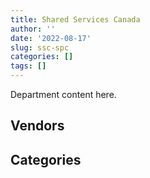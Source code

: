 ```yaml
---
title: Shared Services Canada
author: ''
date: '2022-08-17'
slug: ssc-spc
categories: []
tags: []
---
```


<script src="/rmarkdown-libs/htmlwidgets/htmlwidgets.js"></script>
<link href="/rmarkdown-libs/datatables-css/datatables-crosstalk.css" rel="stylesheet" />
<script src="/rmarkdown-libs/datatables-binding/datatables.js"></script>
<script src="/rmarkdown-libs/jquery/jquery-3.6.0.min.js"></script>
<link href="/rmarkdown-libs/dt-core-bootstrap/css/dataTables.bootstrap.min.css" rel="stylesheet" />
<link href="/rmarkdown-libs/dt-core-bootstrap/css/dataTables.bootstrap.extra.css" rel="stylesheet" />
<script src="/rmarkdown-libs/dt-core-bootstrap/js/jquery.dataTables.min.js"></script>
<script src="/rmarkdown-libs/dt-core-bootstrap/js/dataTables.bootstrap.min.js"></script>
<link href="/rmarkdown-libs/crosstalk/css/crosstalk.min.css" rel="stylesheet" />
<script src="/rmarkdown-libs/crosstalk/js/crosstalk.min.js"></script>
<script src="/rmarkdown-libs/htmlwidgets/htmlwidgets.js"></script>
<link href="/rmarkdown-libs/datatables-css/datatables-crosstalk.css" rel="stylesheet" />
<script src="/rmarkdown-libs/datatables-binding/datatables.js"></script>
<script src="/rmarkdown-libs/jquery/jquery-3.6.0.min.js"></script>
<link href="/rmarkdown-libs/dt-core-bootstrap/css/dataTables.bootstrap.min.css" rel="stylesheet" />
<link href="/rmarkdown-libs/dt-core-bootstrap/css/dataTables.bootstrap.extra.css" rel="stylesheet" />
<script src="/rmarkdown-libs/dt-core-bootstrap/js/jquery.dataTables.min.js"></script>
<script src="/rmarkdown-libs/dt-core-bootstrap/js/dataTables.bootstrap.min.js"></script>
<link href="/rmarkdown-libs/crosstalk/css/crosstalk.min.css" rel="stylesheet" />
<script src="/rmarkdown-libs/crosstalk/js/crosstalk.min.js"></script>

Department content here.

## Vendors

<div id="htmlwidget-1" style="width:100%;height:auto;" class="datatables html-widget"></div>
<script type="application/json" data-for="htmlwidget-1">{"x":{"style":"bootstrap","filter":"none","vertical":false,"data":[["<a href=\"/vendors/1019837_ontario/\">1019837 ONTARIO<\/a>","<a href=\"/vendors/2keys/\">2KEYS<\/a>","<a href=\"/vendors/3d_datacomm/\">3D DATACOMM<\/a>","<a href=\"/vendors/4plan_consulting/\">4PLAN CONSULTING<\/a>","<a href=\"/vendors/529040_ontario_and_880382/\">529040 ONTARIO AND 880382<\/a>","<a href=\"/vendors/accenture/\">ACCENTURE<\/a>","<a href=\"/vendors/access_2_networks/\">ACCESS 2 NETWORKS<\/a>","<a href=\"/vendors/adga_group/\">ADGA GROUP<\/a>","<a href=\"/vendors/adobe/\">ADOBE<\/a>","<a href=\"/vendors/adrm_technology_consulting/\">ADRM TECHNOLOGY CONSULTING<\/a>","<a href=\"/vendors/advanced_business_interiors/\">ADVANCED BUSINESS INTERIORS<\/a>","<a href=\"/vendors/advanced_chippewa_technologies/\">ADVANCED CHIPPEWA TECHNOLOGIES<\/a>","<a href=\"/vendors/altis_human_resources/\">ALTIS HUMAN RESOURCES<\/a>","<a href=\"/vendors/amazon/\">AMAZON<\/a>","<a href=\"/vendors/anixter_canada/\">ANIXTER CANADA<\/a>","<a href=\"/vendors/applied_electonics/\">APPLIED ELECTONICS<\/a>","<a href=\"/vendors/apption/\">APPTION<\/a>","<a href=\"/vendors/ari_financial_services/\">ARI FINANCIAL SERVICES<\/a>","<a href=\"/vendors/artemp_personnel_services/\">ARTEMP PERSONNEL SERVICES<\/a>","<a href=\"/vendors/asokan_business_interiors/\">ASOKAN BUSINESS INTERIORS<\/a>","<a href=\"/vendors/atlantic_business_interiors/\">ATLANTIC BUSINESS INTERIORS<\/a>","<a href=\"/vendors/attachmate/\">ATTACHMATE<\/a>","<a href=\"/vendors/avi_spl_canada/\">AVI SPL CANADA<\/a>","<a href=\"/vendors/b_l_associates/\">B L ASSOCIATES<\/a>","<a href=\"/vendors/bdo_canada/\">BDO CANADA<\/a>","<a href=\"/vendors/bell_and_howell_canada/\">BELL AND HOWELL CANADA<\/a>","<a href=\"/vendors/bell_canada/\">BELL CANADA<\/a>","<a href=\"/vendors/black_mcdonald/\">BLACK MCDONALD<\/a>","<a href=\"/vendors/blackberry/\">BLACKBERRY<\/a>","<a href=\"/vendors/bmc_software_canada/\">BMC SOFTWARE CANADA<\/a>","<a href=\"/vendors/bp_m_government_im_it_consulting/\">BP M GOVERNMENT IM IT CONSULTING<\/a>","<a href=\"/vendors/bragg_communications/\">BRAGG COMMUNICATIONS<\/a>","<a href=\"/vendors/brookfield_global_integrated_solutions/\">BROOKFIELD GLOBAL INTEGRATED SOLUTIONS<\/a>","<a href=\"/vendors/cache_computer_consulting/\">CACHE COMPUTER CONSULTING<\/a>","<a href=\"/vendors/calian/\">CALIAN<\/a>","<a href=\"/vendors/canadian_corps_of_commissionaires/\">CANADIAN CORPS OF COMMISSIONAIRES<\/a>","<a href=\"/vendors/canon/\">CANON<\/a>","<a href=\"/vendors/carahsoft_technology/\">CARAHSOFT TECHNOLOGY<\/a>","<a href=\"/vendors/cbci_telecom/\">CBCI TELECOM<\/a>","<a href=\"/vendors/cdw_canada/\">CDW CANADA<\/a>","<a href=\"/vendors/cellebrite/\">CELLEBRITE<\/a>","<a href=\"/vendors/cgi/\">CGI<\/a>","<a href=\"/vendors/channel_management_international/\">CHANNEL MANAGEMENT INTERNATIONAL<\/a>","<a href=\"/vendors/charron_human_resources/\">CHARRON HUMAN RESOURCES<\/a>","<a href=\"/vendors/cistel_technology/\">CISTEL TECHNOLOGY<\/a>","<a href=\"/vendors/citrix/\">CITRIX<\/a>","<a href=\"/vendors/click_networks/\">CLICK NETWORKS<\/a>","<a href=\"/vendors/closereach/\">CLOSEREACH<\/a>","<a href=\"/vendors/cnw_group/\">CNW GROUP<\/a>","<a href=\"/vendors/co_ven/\">CO VEN<\/a>","<a href=\"/vendors/cofomo/\">COFOMO<\/a>","<a href=\"/vendors/combat_networks/\">COMBAT NETWORKS<\/a>","<a href=\"/vendors/commvault_systems/\">COMMVAULT SYSTEMS<\/a>","<a href=\"/vendors/compucom_canada/\">COMPUCOM CANADA<\/a>","<a href=\"/vendors/computer_associates_canada/\">COMPUTER ASSOCIATES CANADA<\/a>","<a href=\"/vendors/compuware_of_canada/\">COMPUWARE OF CANADA<\/a>","<a href=\"/vendors/conexsys/\">CONEXSYS<\/a>","<a href=\"/vendors/coradix_technology_consulting/\">CORADIX TECHNOLOGY CONSULTING<\/a>","<a href=\"/vendors/cossette_communications/\">COSSETTE COMMUNICATIONS<\/a>","<a href=\"/vendors/csdc_systems/\">CSDC SYSTEMS<\/a>","<a href=\"/vendors/cytelligence/\">CYTELLIGENCE<\/a>","<a href=\"/vendors/dalhousie_university/\">DALHOUSIE UNIVERSITY<\/a>","<a href=\"/vendors/dalian_enterprises/\">DALIAN ENTERPRISES<\/a>","<a href=\"/vendors/decisive_technologies/\">DECISIVE TECHNOLOGIES<\/a>","<a href=\"/vendors/dell_computer/\">DELL COMPUTER<\/a>","<a href=\"/vendors/deloitte_and_touche/\">DELOITTE AND TOUCHE<\/a>","<a href=\"/vendors/diligens/\">DILIGENS<\/a>","<a href=\"/vendors/dls_technology/\">DLS TECHNOLOGY<\/a>","<a href=\"/vendors/dnr_consulting_group/\">DNR CONSULTING GROUP<\/a>","<a href=\"/vendors/donna_cona/\">DONNA CONA<\/a>","<a href=\"/vendors/eagle_professional_resources/\">EAGLE PROFESSIONAL RESOURCES<\/a>","<a href=\"/vendors/eclipsys_solutions/\">ECLIPSYS SOLUTIONS<\/a>","<a href=\"/vendors/ecole_de_langues_abce/\">ECOLE DE LANGUES ABCE<\/a>","<a href=\"/vendors/ecole_de_langues_la_cite/\">ECOLE DE LANGUES LA CITE<\/a>","<a href=\"/vendors/emcon_services/\">EMCON SERVICES<\/a>","<a href=\"/vendors/empowered_networks/\">EMPOWERED NETWORKS<\/a>","<a href=\"/vendors/entrust/\">ENTRUST<\/a>","<a href=\"/vendors/environics_research_group/\">ENVIRONICS RESEARCH GROUP<\/a>","<a href=\"/vendors/ernst_young/\">ERNST YOUNG<\/a>","<a href=\"/vendors/etico/\">ETICO<\/a>","<a href=\"/vendors/excel_human_resources/\">EXCEL HUMAN RESOURCES<\/a>","<a href=\"/vendors/fast_forward_french/\">FAST FORWARD FRENCH<\/a>","<a href=\"/vendors/fast_track_staffing/\">FAST TRACK STAFFING<\/a>","<a href=\"/vendors/fca_canada/\">FCA CANADA<\/a>","<a href=\"/vendors/fmc_professionals/\">FMC PROFESSIONALS<\/a>","<a href=\"/vendors/ford_motor_company/\">FORD MOTOR COMPANY<\/a>","<a href=\"/vendors/forrester_research/\">FORRESTER RESEARCH<\/a>","<a href=\"/vendors/gartner/\">GARTNER<\/a>","<a href=\"/vendors/general_motors/\">GENERAL MOTORS<\/a>","<a href=\"/vendors/genesis_integration/\">GENESIS INTEGRATION<\/a>","<a href=\"/vendors/glasshouse_systems/\">GLASSHOUSE SYSTEMS<\/a>","<a href=\"/vendors/global_knowledge/\">GLOBAL KNOWLEDGE<\/a>","<a href=\"/vendors/global_upholstery/\">GLOBAL UPHOLSTERY<\/a>","<a href=\"/vendors/goss_gilroy/\">GOSS GILROY<\/a>","<a href=\"/vendors/grand_toy/\">GRAND TOY<\/a>","<a href=\"/vendors/graybridge_international_consulting/\">GRAYBRIDGE INTERNATIONAL CONSULTING<\/a>","<a href=\"/vendors/haworth/\">HAWORTH<\/a>","<a href=\"/vendors/hewlett_packard/\">HEWLETT PACKARD<\/a>","<a href=\"/vendors/hitachi_data_systems/\">HITACHI DATA SYSTEMS<\/a>","<a href=\"/vendors/horizant/\">HORIZANT<\/a>","<a href=\"/vendors/hubspoke/\">HUBSPOKE<\/a>","<a href=\"/vendors/hypertec/\">HYPERTEC<\/a>","<a href=\"/vendors/i4c_information_technology/\">I4C INFORMATION TECHNOLOGY<\/a>","<a href=\"/vendors/ibiska_telecom/\">IBISKA TELECOM<\/a>","<a href=\"/vendors/ibm_canada/\">IBM CANADA<\/a>","<a href=\"/vendors/iceberg_networks/\">ICEBERG NETWORKS<\/a>","<a href=\"/vendors/ifathom/\">IFATHOM<\/a>","<a href=\"/vendors/info_tech_research_group/\">INFO TECH RESEARCH GROUP<\/a>","<a href=\"/vendors/inland_audio_visual/\">INLAND AUDIO VISUAL<\/a>","<a href=\"/vendors/inmarsat_solutions/\">INMARSAT SOLUTIONS<\/a>","<a href=\"/vendors/insa/\">INSA<\/a>","<a href=\"/vendors/integra_networks/\">INTEGRA NETWORKS<\/a>","<a href=\"/vendors/interactive_audio_visual/\">INTERACTIVE AUDIO VISUAL<\/a>","<a href=\"/vendors/international_safety_research/\">INTERNATIONAL SAFETY RESEARCH<\/a>","<a href=\"/vendors/ipsos/\">IPSOS<\/a>","<a href=\"/vendors/ipss/\">IPSS<\/a>","<a href=\"/vendors/iron_mountain/\">IRON MOUNTAIN<\/a>","<a href=\"/vendors/itex/\">ITEX<\/a>","<a href=\"/vendors/keydata_associates/\">KEYDATA ASSOCIATES<\/a>","<a href=\"/vendors/konica_minolta_business_solutions/\">KONICA MINOLTA BUSINESS SOLUTIONS<\/a>","<a href=\"/vendors/kpmg/\">KPMG<\/a>","<a href=\"/vendors/kyndryl_canada/\">KYNDRYL CANADA<\/a>","<a href=\"/vendors/l3harris/\">L3HARRIS<\/a>","<a href=\"/vendors/language_research_development_group/\">LANGUAGE RESEARCH DEVELOPMENT GROUP<\/a>","<a href=\"/vendors/lannick_contract_solutions/\">LANNICK CONTRACT SOLUTIONS<\/a>","<a href=\"/vendors/laurentian_technologies/\">LAURENTIAN TECHNOLOGIES<\/a>","<a href=\"/vendors/le_corps_canadien_des/\">LE CORPS CANADIEN DES<\/a>","<a href=\"/vendors/lumina_it/\">LUMINA IT<\/a>","<a href=\"/vendors/manpower_services_canada/\">MANPOWER SERVICES CANADA<\/a>","<a href=\"/vendors/maplesoft_consulting/\">MAPLESOFT CONSULTING<\/a>","<a href=\"/vendors/maxsys_staffing_and_consulting/\">MAXSYS STAFFING AND CONSULTING<\/a>","<a href=\"/vendors/mcafee_international/\">MCAFEE INTERNATIONAL<\/a>","<a href=\"/vendors/mdos_consulting/\">MDOS CONSULTING<\/a>","<a href=\"/vendors/media_q/\">MEDIA Q<\/a>","<a href=\"/vendors/messa_computing/\">MESSA COMPUTING<\/a>","<a href=\"/vendors/metocean_telematics/\">METOCEAN TELEMATICS<\/a>","<a href=\"/vendors/michael_wager_consulting/\">MICHAEL WAGER CONSULTING<\/a>","<a href=\"/vendors/micro_focus_canada/\">MICRO FOCUS CANADA<\/a>","<a href=\"/vendors/microsoft_canada/\">MICROSOFT CANADA<\/a>","<a href=\"/vendors/mindwire_systems/\">MINDWIRE SYSTEMS<\/a>","<a href=\"/vendors/mishkumi_technologies/\">MISHKUMI TECHNOLOGIES<\/a>","<a href=\"/vendors/mnp/\">MNP<\/a>","<a href=\"/vendors/modis_canada/\">MODIS CANADA<\/a>","<a href=\"/vendors/moore_canada/\">MOORE CANADA<\/a>","<a href=\"/vendors/mts_allstream/\">MTS ALLSTREAM<\/a>","<a href=\"/vendors/nattiq/\">NATTIQ<\/a>","<a href=\"/vendors/nav_canada/\">NAV CANADA<\/a>","<a href=\"/vendors/navpoint_consulting_group/\">NAVPOINT CONSULTING GROUP<\/a>","<a href=\"/vendors/newfound_recruiting/\">NEWFOUND RECRUITING<\/a>","<a href=\"/vendors/nisha_techonologies/\">NISHA TECHONOLOGIES<\/a>","<a href=\"/vendors/nissan_canada/\">NISSAN CANADA<\/a>","<a href=\"/vendors/nitam_solutions/\">NITAM SOLUTIONS<\/a>","<a href=\"/vendors/nortac_defence/\">NORTAC DEFENCE<\/a>","<a href=\"/vendors/northwestel/\">NORTHWESTEL<\/a>","<a href=\"/vendors/nova_networks/\">NOVA NETWORKS<\/a>","<a href=\"/vendors/onx_enterprise_solutions/\">ONX ENTERPRISE SOLUTIONS<\/a>","<a href=\"/vendors/openframe_technologies/\">OPENFRAME TECHNOLOGIES<\/a>","<a href=\"/vendors/opentext/\">OPENTEXT<\/a>","<a href=\"/vendors/oproma/\">OPROMA<\/a>","<a href=\"/vendors/optiv_canada_federal/\">OPTIV CANADA FEDERAL<\/a>","<a href=\"/vendors/oracle_canada/\">ORACLE CANADA<\/a>","<a href=\"/vendors/orangutech/\">ORANGUTECH<\/a>","<a href=\"/vendors/phaselock_systems_international/\">PHASELOCK SYSTEMS INTERNATIONAL<\/a>","<a href=\"/vendors/pitney_bowes/\">PITNEY BOWES<\/a>","<a href=\"/vendors/pleiad_canada/\">PLEIAD CANADA<\/a>","<a href=\"/vendors/portage_personnel/\">PORTAGE PERSONNEL<\/a>","<a href=\"/vendors/postmedia_network/\">POSTMEDIA NETWORK<\/a>","<a href=\"/vendors/pragmatic_conferencing/\">PRAGMATIC CONFERENCING<\/a>","<a href=\"/vendors/pricewaterhouse_coopers/\">PRICEWATERHOUSE COOPERS<\/a>","<a href=\"/vendors/printers_plus/\">PRINTERS PLUS<\/a>","<a href=\"/vendors/prologic_systems/\">PROLOGIC SYSTEMS<\/a>","<a href=\"/vendors/promaxis/\">PROMAXIS<\/a>","<a href=\"/vendors/prosci_canada/\">PROSCI CANADA<\/a>","<a href=\"/vendors/protak_consulting_group/\">PROTAK CONSULTING GROUP<\/a>","<a href=\"/vendors/purelogic/\">PURELOGIC<\/a>","<a href=\"/vendors/purespirit_solutions/\">PURESPIRIT SOLUTIONS<\/a>","<a href=\"/vendors/qmr/\">QMR<\/a>","<a href=\"/vendors/quantum_management_services/\">QUANTUM MANAGEMENT SERVICES<\/a>","<a href=\"/vendors/quintet_consulting/\">QUINTET CONSULTING<\/a>","<a href=\"/vendors/r_e_gilmore_investments/\">R E GILMORE INVESTMENTS<\/a>","<a href=\"/vendors/r2i/\">R2I<\/a>","<a href=\"/vendors/randstad/\">RANDSTAD<\/a>","<a href=\"/vendors/raymond_chabot_grant_thornton/\">RAYMOND CHABOT GRANT THORNTON<\/a>","<a href=\"/vendors/rogers/\">ROGERS<\/a>","<a href=\"/vendors/salesforce_canada/\">SALESFORCE CANADA<\/a>","<a href=\"/vendors/sap/\">SAP<\/a>","<a href=\"/vendors/sas_institute/\">SAS INSTITUTE<\/a>","<a href=\"/vendors/sasktel/\">SASKTEL<\/a>","<a href=\"/vendors/scalar_decisions/\">SCALAR DECISIONS<\/a>","<a href=\"/vendors/securekey_technologies/\">SECUREKEY TECHNOLOGIES<\/a>","<a href=\"/vendors/sensus_communication_solutions/\">SENSUS COMMUNICATION SOLUTIONS<\/a>","<a href=\"/vendors/shaw_cable/\">SHAW CABLE<\/a>","<a href=\"/vendors/shi_canada/\">SHI CANADA<\/a>","<a href=\"/vendors/si_systems/\">SI SYSTEMS<\/a>","<a href=\"/vendors/sierra_systems_group/\">SIERRA SYSTEMS GROUP<\/a>","<a href=\"/vendors/simex_defence/\">SIMEX DEFENCE<\/a>","<a href=\"/vendors/simplex_grinnell/\">SIMPLEX GRINNELL<\/a>","<a href=\"/vendors/softchoice/\">SOFTCHOICE<\/a>","<a href=\"/vendors/sra_staffing_solutions/\">SRA STAFFING SOLUTIONS<\/a>","<a href=\"/vendors/stoneworks_technologies/\">STONEWORKS TECHNOLOGIES<\/a>","<a href=\"/vendors/subaru_canada/\">SUBARU CANADA<\/a>","<a href=\"/vendors/synersolutions_technologies/\">SYNERSOLUTIONS TECHNOLOGIES<\/a>","<a href=\"/vendors/systematix_solutions/\">SYSTEMATIX SOLUTIONS<\/a>","<a href=\"/vendors/systemscope/\">SYSTEMSCOPE<\/a>","<a href=\"/vendors/tecsis/\">TECSIS<\/a>","<a href=\"/vendors/teknion/\">TEKNION<\/a>","<a href=\"/vendors/teksystems_canada/\">TEKSYSTEMS CANADA<\/a>","<a href=\"/vendors/telecom_computer_services/\">TELECOM COMPUTER SERVICES<\/a>","<a href=\"/vendors/telesat/\">TELESAT<\/a>","<a href=\"/vendors/telus_canada/\">TELUS CANADA<\/a>","<a href=\"/vendors/teramach_technologies/\">TERAMACH TECHNOLOGIES<\/a>","<a href=\"/vendors/tes_contract_services/\">TES CONTRACT SERVICES<\/a>","<a href=\"/vendors/testforce_systems/\">TESTFORCE SYSTEMS<\/a>","<a href=\"/vendors/thales/\">THALES<\/a>","<a href=\"/vendors/the_aim_group/\">THE AIM GROUP<\/a>","<a href=\"/vendors/the_it_broker/\">THE IT BROKER<\/a>","<a href=\"/vendors/the_ktl_group/\">THE KTL GROUP<\/a>","<a href=\"/vendors/the_mathworks/\">THE MATHWORKS<\/a>","<a href=\"/vendors/the_right_door_consulting/\">THE RIGHT DOOR CONSULTING<\/a>","<a href=\"/vendors/thomas_schmidt/\">THOMAS SCHMIDT<\/a>","<a href=\"/vendors/tiree/\">TIREE<\/a>","<a href=\"/vendors/toshiba_canada/\">TOSHIBA CANADA<\/a>","<a href=\"/vendors/totem_offisource/\">TOTEM OFFISOURCE<\/a>","<a href=\"/vendors/toyota_canada/\">TOYOTA CANADA<\/a>","<a href=\"/vendors/tpg_technology_consultants/\">TPG TECHNOLOGY CONSULTANTS<\/a>","<a href=\"/vendors/track24_canada/\">TRACK24 CANADA<\/a>","<a href=\"/vendors/transpolar_technology/\">TRANSPOLAR TECHNOLOGY<\/a>","<a href=\"/vendors/trm_technologies/\">TRM TECHNOLOGIES<\/a>","<a href=\"/vendors/tundra_technical_solutions/\">TUNDRA TECHNICAL SOLUTIONS<\/a>","<a href=\"/vendors/turtle_island_staffing/\">TURTLE ISLAND STAFFING<\/a>","<a href=\"/vendors/unisoft_international/\">UNISOFT INTERNATIONAL<\/a>","<a href=\"/vendors/unisys_canada/\">UNISYS CANADA<\/a>","<a href=\"/vendors/united_rentals_of_canada/\">UNITED RENTALS OF CANADA<\/a>","<a href=\"/vendors/university_of_new_brunswick/\">UNIVERSITY OF NEW BRUNSWICK<\/a>","<a href=\"/vendors/valcom_consulting/\">VALCOM CONSULTING<\/a>","<a href=\"/vendors/veritaaq_technology_house/\">VERITAAQ TECHNOLOGY HOUSE<\/a>","<a href=\"/vendors/veritas_technologies/\">VERITAS TECHNOLOGIES<\/a>","<a href=\"/vendors/vmware/\">VMWARE<\/a>","<a href=\"/vendors/westbury_national_show_systems/\">WESTBURY NATIONAL SHOW SYSTEMS<\/a>","<a href=\"/vendors/wolters_kluwer/\">WOLTERS KLUWER<\/a>","<a href=\"/vendors/workdynamics_technologies/\">WORKDYNAMICS TECHNOLOGIES<\/a>","<a href=\"/vendors/xerox/\">XEROX<\/a>","<a href=\"/vendors/zayo_canada/\">ZAYO CANADA<\/a>","<a href=\"/vendors/zycom/\">ZYCOM<\/a>"],["$     187,716.31","$  10,025,148.30","$      86,917.80",null,"$     192,476.19",null,"$   2,188,013.17","$   5,771,787.96","$   1,672,299.14","$   4,858,808.45","$     170,270.06","$   7,372,130.12","$     174,923.31",null,"$     174,050.37","$     186,332.92",null,"$         110.26","$           0.00","$      54,843.03",null,"$     264,715.13","$   1,616,921.14","$   1,500,286.03","$      13,438.91","$   1,904,138.04","$ 304,375,307.14",null,"$   4,638,623.70","$   3,356,602.09","$     262,675.51","$   2,234,837.59",null,null,"$     552,232.59","$   3,191,175.24","$     955,365.99","$   4,313,987.30","$   3,850,654.67","$   2,109,875.07","$     924,620.64","$   4,982,617.92","$     232,696.89",null,"$     375,723.24","$   3,676,498.56","$   8,778,082.83","$     159,652.74","$       4,368.07",null,"$   2,448,993.46","$   9,680,859.81","$   5,421,483.28","$  17,417,512.62","$  25,648,807.65","$   1,841,903.86","$   8,012,598.61","$     563,970.12","$      31,693.02","$      33,808.32","$   2,910,136.99",null,"$   1,028,150.35","$  12,631,083.60","$  13,657,648.86","$   1,025,412.19","$   1,300,709.97","$      67,610.92","$  12,431,497.59","$   1,576,696.48",null,"$   9,758,505.51","$     166,977.51",null,"$      61,020.00","$   1,856,628.47","$   4,699,197.99","$      29,816.85","$      24,860.00","$   1,852,502.77","$     604,998.73","$     182,171.42","$      79,575.66","$     477,559.27","$     660,968.60",null,"$     106,145.54","$   3,202,300.54","$     296,930.57","$     301,682.40","$   1,311,504.89","$     596,104.37","$      28,722.76","$      14,690.00",null,null,null,"$  16,184,058.48","$  13,352,102.73","$      68,333.11","$      22,995.00","$      47,033.86",null,"$  13,104,679.17","$ 262,086,933.97","$     199,697.64",null,"$      38,688.99",null,"$  23,000,523.95","$  12,941,402.96","$   1,198,714.17","$      34,708.16","$     207,812.52","$     148,241.88","$  10,535,266.33","$     326,244.38","$  25,676,661.08",null,"$      80,229.75",null,"$   1,189,623.32","$     148,036.41","$   1,852,304.64",null,"$      90,802.61","$     563,265.56","$     104,281.34","$      17,535.40","$  18,961,641.16","$     806,796.83","$   5,581,358.08","$     338,582.45","$      28,250.00","$     392,754.98","$   4,839,608.70","$     630,042.11","$   8,068,408.92","$  97,871,568.83","$     500,003.55","$       1,076.69","$     301,792.41","$   4,839,664.99","$     346,902.21","$   4,683,492.08",null,"$      26,291.33","$     381,135.84",null,"$   1,039,836.53","$     656,203.13",null,"$   4,194,194.97","$   4,205,428.47","$      30,437.75","$  16,068,158.75",null,null,null,"$      52,468.98","$  10,331,364.16","$     132,746.75","$      90,238.68","$      61,571.37","$      48,326.70","$     136,764.21","$      68,027.73","$   3,720,419.69","$  12,465,958.19","$      15,497.75","$     119,735.16","$     139,212.71","$     150,502.44","$     806,654.84","$   1,617,447.98","$      72,269.65","$     207,799.47","$   2,216,102.62","$      33,561.00",null,null,"$     691,339.03","$     168,548.09","$  70,484,144.75",null,"$     348,626.23","$   1,851,502.64","$   4,246,354.76","$     396,432.93","$   4,403,932.33","$      28,452.93","$     523,370.93","$     524,171.49","$   9,282,300.11","$     276,739.26","$      17,372.46","$     214,557.40","$   1,733,376.67","$      52,226.50","$  17,310,685.56",null,null,null,null,null,null,"$  16,917,561.62","$   9,080,687.54","$  16,318,695.96","$  96,326,049.56","$  24,372,030.47","$  16,347,784.33","$      11,409.13","$     281,563.06","$   1,649,774.74","$     641,386.25","$   1,015,610.33",null,"$     169,876.94",null,"$   1,084,556.60","$   1,310,214.78",null,"$       7,314.50","$  11,807,083.68","$   2,807,582.38","$   7,378,124.27","$   3,674,673.21","$     184,909.97","$       3,717.93","$   1,243,824.76","$  13,353,878.02",null,"$      74,212.87","$     319,905.06","$  10,271,168.54","$   3,219,192.20","$  20,016,340.26",null,"$      13,797.00","$      47,906.76","$   1,541,471.44","$  32,020,604.78","$   1,423,749.94"],["$     206,480.07","$  23,044,841.14","$     355,116.65","$       9,325.89","$       7,720.60","$      24,634.00","$   4,124,009.08","$  13,469,600.77","$     749,190.01","$   6,515,079.46","$     548,802.19","$   8,432,736.30","$     346,398.36",null,"$      83,683.81","$     683,638.36",null,null,"$           0.00","$     348,496.91","$      12,920.25","$     457,353.41","$   1,312,576.90","$   1,500,286.03","$     854,691.60","$   1,962,773.07","$ 350,745,453.49",null,"$   2,805,409.13","$   7,394,756.31","$     629,921.75","$   2,234,837.59",null,"$      49,330.03","$   8,877,613.69","$   3,765,014.53","$   1,152,397.93","$   3,472,992.85","$   6,202,125.04","$   4,315,412.75","$     974,749.79","$   4,184,275.59","$     638,888.64",null,"$      97,051.49","$   3,631,518.71","$   6,910,280.37","$   1,060,622.32","$       6,931.93","$     921,015.01","$   4,273,825.45","$  10,015,218.15","$   2,929,434.56","$  16,846,587.28","$  29,535,466.72","$   2,122,392.86","$   7,057,598.99","$   1,060,586.38","$      85,668.20","$      98,659.32","$   5,650,000.00",null,"$   1,024,995.31","$  12,042,727.09","$   7,151,916.73","$     815,336.03","$   1,342,859.88","$     291,101.60","$   5,576,205.80","$   3,612,803.27",null,"$  10,347,126.15","$     163,144.07",null,null,"$   4,498,636.88","$   5,719,818.91","$      83,945.90",null,"$   1,097,079.59","$     503,521.69","$     119,968.80","$      49,268.00","$     312,094.46",null,"$       4,379.78","$      71,592.10","$   3,297,563.30",null,"$     277,053.49","$   1,410,415.46","$   1,156,642.68",null,null,"$     301,688.93",null,null,"$  10,003,896.09","$   3,214,140.27","$      35,019.49",null,"$   1,423,936.45","$      86,046.12","$  24,090,548.03","$ 311,852,781.28","$   1,367,746.62",null,"$      56,701.42","$     452,681.74","$  22,975,170.75","$  14,386,886.94","$   1,101,343.33","$      25,561.26",null,null,"$  11,551,663.32","$     215,905.36","$  21,372,497.64","$   1,455,571.28","$       3,647.34","$   1,375,479.55","$   4,655,873.68",null,"$   2,024,269.81","$     174,777.20","$     932,771.33",null,"$      17,239.74",null,"$  23,355,762.34","$       6,580.73","$   1,731,180.36","$   1,438,641.56",null,null,"$   4,825,009.55","$     556,659.09","$   8,275,829.82","$ 104,395,361.52","$     239,464.76","$     277,023.27","$     217,480.71","$   6,611,085.94","$     346,902.21","$   5,563,575.91","$      15,785.52","$      68,433.93","$   2,467,458.81",null,"$   6,656,304.59","$     703,508.93",null,"$   4,194,194.97","$   4,450,446.30","$       8,386.79","$   2,405,037.50",null,null,null,"$   2,091,428.75","$  10,433,187.24",null,"$      31,262.93","$      47,500.51","$      20,556.22","$     135,446.98","$      79,329.46","$   3,720,419.69","$  15,090,610.73","$      61,119.13",null,"$      16,592.67","$      75,073.81","$   4,778,050.27","$   5,688,969.64","$     648,516.57","$     132,937.48","$      48,865.61",null,null,null,"$     700,259.44","$     168,548.09","$  51,189,456.92",null,"$     371,624.38","$   2,033,494.91","$   4,298,360.19","$     486,574.29","$   4,403,932.33","$     560,200.70","$   1,118,179.74","$     836,400.47","$   9,077,378.26","$     142,521.25",null,"$     296,186.21","$   1,740,850.27",null,"$   6,316,898.53",null,null,"$      60,345.56",null,"$      24,995.60","$     152,233.35","$  32,803,204.58","$   3,395,541.70","$  16,193,198.67","$  96,061,452.71","$  23,095,330.89","$   9,889,165.37","$     721,127.18","$     768,541.30","$   1,761,347.69","$     181,849.78","$   3,422,135.45","$      95,900.05","$     185,114.96","$     281,808.38","$   1,034,357.37","$     314,282.16",null,"$       7,314.50","$  19,470,261.12","$   2,701,195.52","$   3,967,724.10","$     294,988.57","$     235,986.50",null,"$   1,243,824.76","$  13,118,027.17",null,"$      74,212.87","$     435,506.63","$  11,478,397.97","$   2,588,666.20","$   9,377,601.57","$      22,265.14",null,"$       7,240.40","$   3,455,692.47","$  31,243,417.15","$   1,618,297.19"],["$      22,621.92","$  37,660,485.93","$     121,505.38",null,"$   4,276,982.03",null,"$   1,145,700.94","$   7,574,388.27",null,"$   7,450,274.10","$     372,632.31","$   3,841,243.32","$     437,523.42","$     275,000.00","$     184,133.95","$     802,353.17","$     165,883.24",null,"$       5,873.62","$     310,059.75",null,"$     513,356.36","$   1,039,370.70","$   1,504,396.41","$     871,268.97","$   1,123,046.40","$ 330,751,107.38","$      23,342.33","$   4,666,255.82","$  16,996,790.66","$   2,181,049.56","$   2,241,514.85","$       1,523.59","$      51,522.47","$  11,971,113.44","$   4,004,011.34","$   1,202,226.48","$  11,516,948.55","$   6,387,348.87","$  10,213,427.82","$   1,411,328.52","$   6,711,662.38","$     282,537.80",null,"$     124,656.43","$   3,419,096.87","$  13,709,666.43","$     881,063.64",null,"$   3,178,624.99","$   4,287,211.90","$   8,851,342.72","$   4,005,657.67","$   5,614,412.30","$  29,599,560.11","$   2,913,628.01","$     485,998.99","$     510,815.82",null,"$      43,363.16","$   2,739,863.01","$       6,293.91","$   1,330,352.54","$  16,704,056.37","$   7,949,114.83","$   3,169,155.00","$   1,466,097.35","$     515,726.90","$     267,068.55","$   3,271,508.38","$   6,027,297.02","$   6,877,034.44","$     340,125.35","$       9,521.08",null,"$   4,043,327.43","$   2,856,775.25",null,"$     123,121.41","$   1,088,460.62","$     542,840.70","$      92,038.26","$      83,216.73","$      72,406.22",null,"$     209,711.90","$     428,442.04","$   6,383,628.21","$     262,680.93","$   1,781,998.80","$   4,243,985.24","$   1,839,580.84","$      16,072.00",null,"$      27,572.87","$      30,364.24","$      24,998.93","$  10,941,568.33","$   7,142,662.29","$      67,971.50",null,"$     385,927.59","$     214,237.27","$  28,401,829.75","$ 270,909,512.18","$     784,097.29","$      36,698.45","$      69,230.22","$     171,227.93","$  23,038,116.42","$  26,728,585.15","$     367,629.76","$      24,841.20",null,null,"$  10,431,222.50","$      65,115.69","$  11,448,962.54","$   2,561,245.62","$       9,934.24","$   7,627,659.32","$   8,334,013.28",null,"$   2,030,250.00","$     262,529.24","$   1,709,928.28",null,"$      65,733.56",null,"$  26,780,827.77","$       8,554.29",null,"$   1,670,151.40",null,"$      32,996.00","$   4,838,228.76","$     634,033.56","$   8,292,892.78","$ 162,894,497.16","$     256,677.19","$       6,711.50","$      78,671.80","$   6,585,424.52","$     347,852.63","$   8,387,424.93","$      61,137.55","$      42,607.40","$     281,127.54",null,"$     496,440.91","$     141,502.52","$      16,104.76","$   4,205,685.92","$   4,452,089.29","$      36,622.69","$   5,157,511.85","$      62,091.34","$     199,795.51","$      24,385.83","$   5,923,117.08","$  11,503,497.69","$     107,209.75","$      88,950.30","$      47,630.65",null,"$     198,668.42","$      79,709.20","$   3,730,612.62","$  15,343,502.78","$      22,130.39",null,"$      14,366.10","$      60,861.80","$  10,158,950.01","$     576,329.97","$     838,266.27","$     182,866.10",null,null,null,"$     745,306.73","$     674,221.72","$      98,819.97","$  27,148,210.79",null,"$   3,351,236.43","$   1,990,088.80","$   4,277,236.75","$     179,819.44","$   4,415,997.90","$     226,556.28","$   1,121,243.24","$     599,040.19","$   2,990,156.95","$     142,521.25",null,"$     349,504.23","$   2,612,547.68","$     215,218.67","$  12,275,358.97","$     201,512.59","$       4,932.79","$      54,260.47","$      24,747.00",null,"$     176,441.80","$  32,716,019.75","$   6,088,252.31","$  21,351,179.71","$  91,119,392.17","$  32,996,231.27","$  14,852,605.66","$     241,211.46","$      60,318.02","$   1,611,819.65","$     898,751.90","$     839,635.01","$      66,356.90","$     120,314.46","$     403,278.57","$   1,071,220.27",null,"$      12,163.44","$       7,334.54","$  20,516,665.21","$   2,708,596.06","$   3,415,995.29","$     185,573.44","$     236,633.04",null,"$   1,247,232.50","$  13,075,422.34","$     111,324.14","$      58,438.18","$     436,699.80","$   6,733,606.56","$   2,595,758.44","$   9,483,211.88","$      44,530.28","$      13,560.00","$       8,728.99","$   3,027,200.17","$  30,165,375.01","$   1,804,588.47"],["$      44,153.12","$  38,504,560.49","$      30,246.64",null,"$   4,143,628.29",null,"$     913,635.18","$   7,525,773.20",null,"$   4,887,101.75","$   1,219,755.57","$  16,121,424.38","$     690,423.44","$     242,577.05","$     414,763.85","$      95,322.61","$      63,732.76",null,"$      34,122.96","$     189,720.08",null,"$     714,726.79","$     935,976.67","$   2,908,141.13","$     868,888.46","$   1,481,045.71","$ 323,775,724.86",null,"$   7,240,080.99","$  22,307,890.51","$   2,062,301.80","$   2,240,969.74","$      23,823.41",null,"$  11,772,521.29","$   4,010,854.70","$   1,053,820.14","$  12,146,126.11","$   1,966,819.88","$   8,061,019.39","$   1,931,210.00","$   7,184,090.34","$     830,497.86","$      43,368.61","$      45,502.36","$  12,574,462.83","$  32,252,106.85","$     380,205.00",null,null,"$   2,917,634.99","$   5,214,957.56","$   4,002,921.19","$  12,682,135.86","$  29,518,687.00","$   2,470,595.28","$      51,001.96","$     209,188.54",null,"$      36,769.07",null,"$       6,276.71","$   2,745,424.14","$  21,708,368.37","$  10,156,702.49","$   4,641,779.63","$     773,468.69","$     913,362.62","$     712,885.04","$   1,926,323.55","$   6,200,162.50","$   9,285,212.01","$     121,284.99","$       8,413.97",null,"$   4,093,300.76","$   4,723,623.47",null,"$     393,684.85","$     643,174.70","$     169,579.64","$     225,963.18","$      83,840.92","$      35,638.95",null,null,"$     100,908.74","$   8,320,856.94",null,"$      33,144.33","$   4,617,405.80","$      49,191.86",null,"$      23,461.63","$      49,253.43","$     241,249.80",null,"$  15,023,344.76","$  15,154,538.25","$     133,724.47",null,"$     231,580.13","$     213,651.93","$  18,568,287.59","$ 294,072,206.44","$   1,005,508.59","$         800.29","$     111,147.35",null,"$  22,975,170.75","$  40,979,113.22","$     683,493.17","$       5,097.96",null,null,"$   7,290,314.53","$     176,187.57","$  14,507,653.65","$   2,554,247.68","$      13,456.00","$   7,606,818.72","$   9,697,900.39",null,"$   2,150,380.92",null,"$   2,457,292.19",null,"$      51,270.98",null,"$  20,926,663.65","$      33,761.26",null,"$   2,088,850.75","$      10,000.00",null,"$   7,189,727.33","$     906,789.47","$  10,134,628.44","$ 174,490,675.86","$      53,624.86",null,"$     528,891.04","$   1,685,465.23","$     346,902.21","$   7,287,581.63",null,null,null,"$     363,297.58","$     557,443.12",null,null,"$   5,760,544.47","$   5,060,503.24","$      29,930.55","$   9,272,007.54","$       5,143.66","$     168,304.24","$     369,074.09","$   5,009,133.35","$  10,173,041.69","$     568,205.33","$      57,135.24","$      19,911.17","$         711.07","$     118,815.24","$      59,275.60",null,"$  12,501,432.51","$      20,262.82",null,"$      25,633.64","$     452,905.13","$   9,716,747.73","$   1,537,263.41","$     970,718.94","$     211,512.67",null,null,"$      43,951.80","$   3,592,582.85","$     619,933.30","$      39,324.00","$  27,096,059.78","$   2,174,090.08","$   1,820,411.17","$   1,923,009.78","$   4,265,550.31","$      56,885.51","$   4,495,880.28","$      53,487.05","$   1,118,179.74","$     353,208.95","$     543,483.86","$     146,797.17",null,"$     348,549.30","$   1,568,593.94",null,"$  18,662,457.87",null,"$      64,302.45","$      29,079.84","$      37,290.00",null,"$     341,569.48","$  23,442,264.75","$   7,093,937.82","$  25,001,311.09","$  84,956,416.53","$  46,795,644.88","$   9,151,659.98","$     191,971.33",null,"$   2,069,697.16","$   1,504,578.73","$     548,758.28","$      74,156.99","$     142,171.38","$     281,435.95",null,null,null,"$       7,314.50","$  15,464,232.40",null,"$   3,249,720.17","$      80,099.07","$      51,076.53","$      62,868.00","$   2,599,475.64","$  13,039,697.15","$     487,943.11","$       8,848.94","$     218,349.90","$   4,807,866.62","$   2,588,666.20","$  33,398,312.79","$      11,327.14",null,"$      13,370.38","$   1,898,355.33","$  12,290,089.52","$   2,229,900.91"]],"container":"<table class=\"table table-striped table-hover row-border order-column display\">\n  <thead>\n    <tr>\n      <th>Vendor<\/th>\n      <th>2017-2018<\/th>\n      <th>2018-2019<\/th>\n      <th>2019-2020<\/th>\n      <th>2020-2021<\/th>\n    <\/tr>\n  <\/thead>\n<\/table>","options":{"order":[[4,"desc"]],"pageLength":10,"autoWidth":true,"columnDefs":[],"orderClasses":false}},"evals":[],"jsHooks":[]}</script>

## Categories

<div id="htmlwidget-2" style="width:100%;height:auto;" class="datatables html-widget"></div>
<script type="application/json" data-for="htmlwidget-2">{"x":{"style":"bootstrap","filter":"none","vertical":false,"data":[["<a href=\"/categories/1_facilities_and_construction/\">Facilities and construction<\/a>","<a href=\"/categories/10_office_management/\">Office management<\/a>","<a href=\"/categories/2_professional_services/\">Professional services<\/a>","<a href=\"/categories/3_information_technology/\">Information technology<\/a>","<a href=\"/categories/4_medical/\">Medical<\/a>","<a href=\"/categories/5_transportation_and_logistics/\">Transportation and logistics<\/a>","<a href=\"/categories/6_industrial_products_and_services/\">Industrial products and services<\/a>","<a href=\"/categories/7_travel/\">Travel<\/a>","<a href=\"/categories/8_security_and_protection/\">Security and protection<\/a>","<a href=\"/categories/9_human_capital/\">Human capital<\/a>",null],["$    35,225,523.03","$     2,183,241.46","$    48,608,413.96","$ 1,463,930,704.98","$        62,408.76","$     2,604,416.76","$    43,297,220.83","$        92,589.92","$     4,710,492.44","$    11,165,524.02","$       654,286.17"],["$    34,807,416.15","$     4,178,443.13","$    60,211,048.53","$ 1,537,138,816.65","$        49,369.04","$     1,645,149.46","$    43,745,394.09","$       324,959.34","$     4,431,976.88","$    14,801,897.36","$       405,049.89"],["$    34,900,123.92","$     4,056,747.44","$   105,859,191.53","$ 1,520,748,021.30","$        52,436.64","$     1,656,379.76","$    44,815,489.15",null,"$     4,557,942.46","$    43,479,339.71",null],["$    38,083,757.43","$     3,845,555.95","$   129,969,287.03","$ 1,605,013,939.52","$         8,739.44","$       246,645.22","$    44,315,725.57",null,"$     5,917,587.51","$    45,834,440.04","$       173,448.06"]],"container":"<table class=\"table table-striped table-hover row-border order-column display\">\n  <thead>\n    <tr>\n      <th>Category<\/th>\n      <th>2017-2018<\/th>\n      <th>2018-2019<\/th>\n      <th>2019-2020<\/th>\n      <th>2020-2021<\/th>\n    <\/tr>\n  <\/thead>\n<\/table>","options":{"order":[[4,"desc"]],"pageLength":20,"autoWidth":true,"columnDefs":[],"orderClasses":false,"lengthMenu":[10,20,25,50,100]}},"evals":[],"jsHooks":[]}</script>
